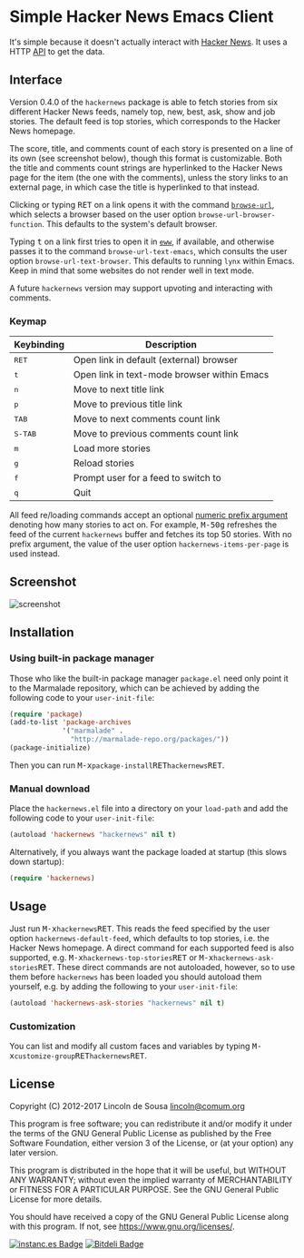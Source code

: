 # Simple Hacker News Emacs Client

It's simple because it doesn't actually interact with [Hacker
News](https://news.ycombinator.com/). It uses a HTTP
[API](https://hacker-news.firebaseio.com/v0) to get the data.

## Interface

Version 0.4.0 of the `hackernews` package is able to fetch stories
from six different Hacker News feeds, namely top, new, best, ask, show
and job stories. The default feed is top stories, which corresponds to
the Hacker News homepage.

The score, title, and comments count of each story is presented on a
line of its own (see screenshot below), though this format is
customizable. Both the title and comments count strings are
hyperlinked to the Hacker News page for the item (the one with the
comments), unless the story links to an external page, in which case
the title is hyperlinked to that instead.

Clicking or typing <kbd>RET</kbd> on a link opens it with the command
[`browse-url`](https://www.gnu.org/software/emacs/manual/html_node/emacs/Browse_002dURL.html),
which selects a browser based on the user option
`browse-url-browser-function`. This defaults to the system's default
browser.

Typing <kbd>t</kbd> on a link first tries to open it in
[`eww`](https://www.gnu.org/software/emacs/manual/html_node/eww/index.html),
if available, and otherwise passes it to the command
`browse-url-text-emacs`, which consults the user option
`browse-url-text-browser`. This defaults to running `lynx` within
Emacs. Keep in mind that some websites do not render well in text
mode.

A future `hackernews` version may support upvoting and interacting
with comments.

### Keymap

Keybinding       | Description
-----------------|-------------------------------------------------------
<kbd>RET</kbd>   | Open link in default (external) browser
<kbd>t</kbd>     | Open link in text-mode browser within Emacs
<kbd>n</kbd>     | Move to next title link
<kbd>p</kbd>     | Move to previous title link
<kbd>TAB</kbd>   | Move to next comments count link
<kbd>S-TAB</kbd> | Move to previous comments count link
<kbd>m</kbd>     | Load more stories
<kbd>g</kbd>     | Reload stories
<kbd>f</kbd>     | Prompt user for a feed to switch to
<kbd>q</kbd>     | Quit

All feed re/loading commands accept an optional [numeric prefix
argument](https://www.gnu.org/software/emacs/manual/html_node/emacs/Arguments.html)
denoting how many stories to act on. For example,
<kbd>M-5</kbd><kbd>0</kbd><kbd>g</kbd> refreshes the feed of the
current `hackernews` buffer and fetches its top 50 stories. With no
prefix argument, the value of the user option
`hackernews-items-per-page` is used instead.

## Screenshot

![screenshot](https://raw.github.com/clarete/hackernews.el/master/Screenshot.png)

## Installation

### Using built-in package manager

Those who like the built-in package manager `package.el` need only
point it to the Marmalade repository, which can be achieved by adding
the following code to your `user-init-file`:

```el
(require 'package)
(add-to-list 'package-archives
             '("marmalade" .
               "http://marmalade-repo.org/packages/"))
(package-initialize)
```

Then you can run <kbd>M-x</kbd>`package-install`<kbd>RET</kbd>`hackernews`<kbd>RET</kbd>.

### Manual download

Place the `hackernews.el` file into a directory on your `load-path`
and add the following code to your `user-init-file`:

```el
(autoload 'hackernews "hackernews" nil t)
```

Alternatively, if you always want the package loaded at startup
(this slows down startup):

```el
(require 'hackernews)
```

## Usage

Just run <kbd>M-x</kbd>`hackernews`<kbd>RET</kbd>. This reads the feed
specified by the user option `hackernews-default-feed`, which defaults
to top stories, i.e. the Hacker News homepage. A direct command for
each supported feed is also supported, e.g.
<kbd>M-x</kbd>`hackernews-top-stories`<kbd>RET</kbd> or
<kbd>M-x</kbd>`hackernews-ask-stories`<kbd>RET</kbd>. These direct
commands are not autoloaded, however, so to use them before
`hackernews` has been loaded you should autoload them yourself, e.g.
by adding the following to your `user-init-file`:

```el
(autoload 'hackernews-ask-stories "hackernews" nil t)
```

### Customization

You can list and modify all custom faces and variables by typing
<kbd>M-x</kbd>`customize-group`<kbd>RET</kbd>`hackernews`<kbd>RET</kbd>.

## License

Copyright (C) 2012-2017 Lincoln de Sousa <lincoln@comum.org>

This program is free software; you can redistribute it and/or modify
it under the terms of the GNU General Public License as published by
the Free Software Foundation, either version 3 of the License, or
(at your option) any later version.

This program is distributed in the hope that it will be useful,
but WITHOUT ANY WARRANTY; without even the implied warranty of
MERCHANTABILITY or FITNESS FOR A PARTICULAR PURPOSE.  See the
GNU General Public License for more details.

You should have received a copy of the GNU General Public License
along with this program.  If not, see <https://www.gnu.org/licenses/>.

[![instanc.es Badge](https://instanc.es/bin/clarete/hackernews.el.png)](http://instanc.es)
[![Bitdeli Badge](https://d2weczhvl823v0.cloudfront.net/clarete/hackernews.el/trend.png)](https://bitdeli.com/free "Bitdeli Badge")
